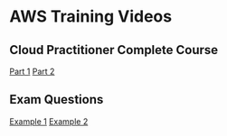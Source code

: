 # AWS Training Videos

## Cloud Practitioner Complete Course
[Part 1](https://www.youtube.com/watch?v=vPja2_0MapE&feature=youtu.be)
[Part 2](https://www.youtube.com/watch?v=HK3OQBQGzaE)


## Exam Questions
[Example 1](https://www.youtube.com/watch?v=vPja2_0MapE&feature=youtu.be)
[Example 2](https://www.youtube.com/watch?v=bVUkofgOMcA)
